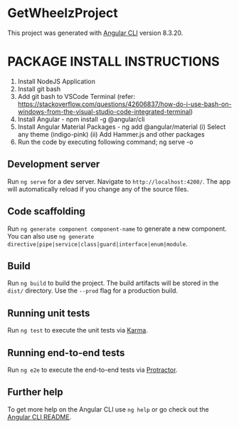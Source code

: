 # GetWheelzProject

This project was generated with [Angular CLI](https://github.com/angular/angular-cli) version 8.3.20.

# PACKAGE INSTALL INSTRUCTIONS
1. Install NodeJS Application
2. Install git bash
3. Add git bash to VSCode Terminal (refer: https://stackoverflow.com/questions/42606837/how-do-i-use-bash-on-windows-from-the-visual-studio-code-integrated-terminal)
4. Install Angular -
    npm install -g @angular/cli
5. Install Angular Material Packages -
    ng add @angular/material
        (i)   Select any theme (indigo-pink)
        (ii)  Add Hammer.js and other packages
6. Run the code by executing following command;
    ng serve -o


## Development server

Run `ng serve` for a dev server. Navigate to `http://localhost:4200/`. The app will automatically reload if you change any of the source files.

## Code scaffolding

Run `ng generate component component-name` to generate a new component. You can also use `ng generate directive|pipe|service|class|guard|interface|enum|module`.

## Build

Run `ng build` to build the project. The build artifacts will be stored in the `dist/` directory. Use the `--prod` flag for a production build.

## Running unit tests

Run `ng test` to execute the unit tests via [Karma](https://karma-runner.github.io).

## Running end-to-end tests

Run `ng e2e` to execute the end-to-end tests via [Protractor](http://www.protractortest.org/).

## Further help

To get more help on the Angular CLI use `ng help` or go check out the [Angular CLI README](https://github.com/angular/angular-cli/blob/master/README.md).
